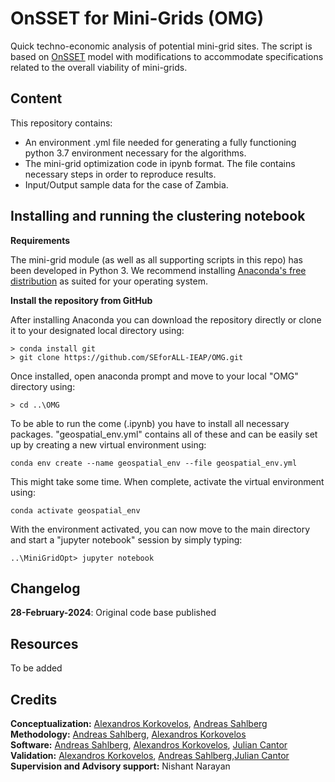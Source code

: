 # OnSSET for Mini-Grids (OMG)
Quick techno-economic analysis of potential mini-grid sites. The script is based on [OnSSET](http://www.onsset.org/) model with modifications to accommodate specifications related to the overall viability of mini-grids.

## Content
This repository contains:
* An environment .yml file needed for generating a fully functioning python 3.7 environment necessary for the algorithms.
* The mini-grid optimization code in ipynb format. The file contains necessary steps in order to reproduce results.
* Input/Output sample data for the case of Zambia.

## Installing and running the clustering notebook

**Requirements**

The mini-grid module (as well as all supporting scripts in this repo) has been developed in Python 3. We recommend installing [Anaconda's free distribution](https://www.anaconda.com/distribution/) as suited for your operating system. 

**Install the repository from GitHub**

After installing Anaconda you can download the repository directly or clone it to your designated local directory using:

```
> conda install git
> git clone https://github.com/SEforALL-IEAP/OMG.git
```
Once installed, open anaconda prompt and move to your local "OMG" directory using:
```
> cd ..\OMG
```

To be able to run the come (.ipynb) you have to install all necessary packages. "geospatial_env.yml" contains all of these and can be easily set up by creating a new virtual environment using:

```
conda env create --name geospatial_env --file geospatial_env.yml
```

This might take some time. When complete, activate the virtual environment using:

```
conda activate geospatial_env
```

With the environment activated, you can now move to the main directory and start a "jupyter notebook" session by simply typing:

```
..\MiniGridOpt> jupyter notebook 
```

## Changelog
**28-February-2024**: Original code base published

## Resources
To be added

## Credits

**Conceptualization:** [Alexandros Korkovelos](https://github.com/akorkovelos), [Andreas Sahlberg](https://github.com/AndreasSahlberg)<br />
**Methodology:** [Andreas Sahlberg](https://github.com/AndreasSahlberg), [Alexandros Korkovelos](https://github.com/akorkovelos)<br />
**Software:** [Andreas Sahlberg](https://github.com/AndreasSahlberg), [Alexandros Korkovelos](https://github.com/akorkovelos), [Julian Cantor](https://github.com/julcan7)<br />
**Validation:** [Alexandros Korkovelos](https://github.com/akorkovelos), [Andreas Sahlberg](https://github.com/AndreasSahlberg),[Julian Cantor](https://github.com/julcan7) <br />
**Supervision and Advisory support:** Nishant Narayan <br />
